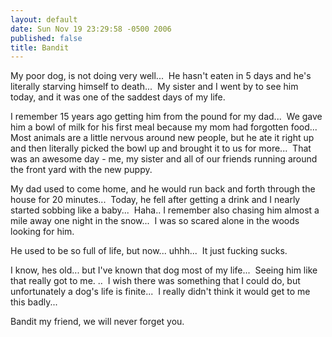 ```yaml
---
layout: default
date: Sun Nov 19 23:29:58 -0500 2006
published: false
title: Bandit
---
```


My poor dog, is not doing very well...  He hasn't eaten in 5 days and he's
literally starving himself to death...  My sister and I went by to see him
today, and it was one of the saddest days of my life.

I remember 15 years ago getting him from the pound for my dad...  We gave him
a bowl of milk for his first meal because my mom had forgotten food...  Most
animals are a little nervous around new people, but he ate it right up and
then literally picked the bowl up and brought it to us for more...  That was
an awesome day - me, my sister and all of our friends running around the front
yard with the new puppy.

My dad used to come home, and he would run back and forth through the house
for 20 minutes...  Today, he fell after getting a drink and I nearly started
sobbing like a baby...  Haha.. I remember also chasing him almost a mile away
one night in the snow...  I was so scared alone in the woods looking for him.

He used to be so full of life, but now... uhhh...  It just fucking sucks.

I know, hes old... but I've known that dog most of my life...  Seeing him like
that really got to me. ..  I wish there was something that I could do, but
unfortunately a dog's life is finite...  I really didn't think it would get to
me this badly...

Bandit my friend, we will never forget you.
